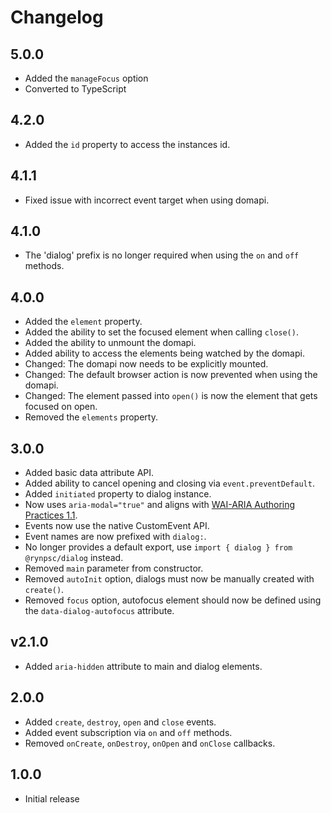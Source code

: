 # Changelog

## 5.0.0

- Added the `manageFocus` option
- Converted to TypeScript

## 4.2.0

- Added the `id` property to access the instances id.

## 4.1.1

- Fixed issue with incorrect event target when using domapi.

## 4.1.0

- The 'dialog' prefix is no longer required when using the `on` and `off` methods.

## 4.0.0

- Added the `element` property.
- Added the ability to set the focused element when calling `close()`.
- Added the ability to unmount the domapi.
- Added ability to access the elements being watched by the domapi.
- Changed: The domapi now needs to be explicitly mounted.
- Changed: The default browser action is now prevented when using the domapi.
- Changed: The element passed into `open()` is now the element that gets focused on open.
- Removed the `elements` property.

## 3.0.0

- Added basic data attribute API.
- Added ability to cancel opening and closing via `event.preventDefault`.
- Added `initiated` property to dialog instance.
- Now uses `aria-modal="true"` and aligns with [WAI-ARIA Authoring Practices 1.1](https://www.w3.org/TR/wai-aria-practices-1.1/#dialog_modal).
- Events now use the native CustomEvent API.
- Event names are now prefixed with `dialog:`.
- No longer provides a default export, use `import { dialog } from @rynpsc/dialog` instead.
- Removed `main` parameter from constructor.
- Removed `autoInit` option, dialogs must now be manually created with `create()`.
- Removed `focus` option, autofocus element should now be defined using the `data-dialog-autofocus` attribute.

## v2.1.0

- Added `aria-hidden` attribute to main and dialog elements.

## 2.0.0

- Added `create`, `destroy`, `open` and `close` events.
- Added event subscription via `on` and `off` methods.
- Removed `onCreate`, `onDestroy`, `onOpen` and `onClose` callbacks.

## 1.0.0

- Initial release
